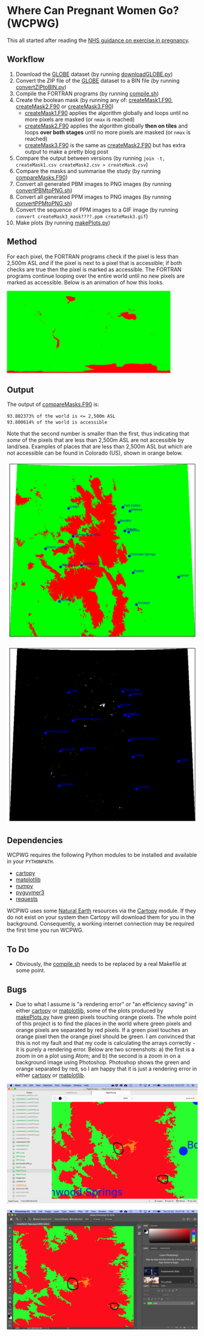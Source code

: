 # Where Can Pregnant Women Go? (WCPWG)

This all started after reading the [NHS guidance on exercise in pregnancy](https://www.nhs.uk/conditions/pregnancy-and-baby/pregnancy-exercise/).

## Workflow

1. Download the [GLOBE](https://www.ngdc.noaa.gov/mgg/topo/globe.html) dataset (by running [downloadGLOBE.py](downloadGLOBE.py))
2. Convert the ZIP file of the [GLOBE](https://www.ngdc.noaa.gov/mgg/topo/globe.html) dataset to a BIN file (by running [convertZIPtoBIN.py](convertZIPtoBIN.py))
3. Compile the FORTRAN programs (by running [compile.sh](compile.sh))
4. Create the boolean mask (by running any of: [createMask1.F90](createMask1.F90), [createMask2.F90](createMask2.F90) or [createMask3.F90](createMask3.F90))
    * [createMask1.F90](createMask1.F90) applies the algorithm globally and loops until no more pixels are masked (or `nmax` is reached)
    * [createMask2.F90](createMask2.F90) applies the algorithm globally **then on tiles** and loops **over both stages** until no more pixels are masked (or `nmax` is reached)
    * [createMask3.F90](createMask3.F90) is the same as [createMask2.F90](createMask2.F90) but has extra output to make a pretty blog post
5. Compare the output between versions (by running `join -t, createMask1.csv createMask2.csv > createMask.csv`)
6. Compare the masks and summarise the study (by running [compareMasks.F90](compareMasks.F90))
7. Convert all generated PBM images to PNG images (by running [convertPBMtoPNG.sh](convertPBMtoPNG.sh))
8. Convert all generated PPM images to PNG images (by running [convertPPMtoPNG.sh](convertPPMtoPNG.sh))
9. Convert the sequence of PPM images to a GIF image (by running `convert createMask3_mask????.ppm createMask3.gif`)
10. Make plots (by running [makePlots.py](makePlots.py))

## Method

For each pixel, the FORTRAN programs check if the pixel is less than 2,500m ASL *and* if the pixel is next to a pixel that is accessible; if both checks are true then the pixel is marked as accessible. The FORTRAN programs continue looping over the entire world until no new pixels are marked as accessible. Below is an animation of how this looks.

![Animation of method](createMask3.gif)

## Output

The output of [compareMasks.F90](compareMasks.F90) is:

```
93.802373% of the world is <= 2,500m ASL
93.800614% of the world is accessible
```

Note that the second number is smaller than the first, thus indicating that *some* of the pixels that are less than 2,500m ASL are not accessible by land/sea. Examples of places that are less than 2,500m ASL but which are not accessible can be found in Colorado (US), shown in orange below.

![all three types of places](flagsCO.png)

![places less than 2,500m ASL but which are not accessible](diffCO.png)

## Dependencies

WCPWG requires the following Python modules to be installed and available in your `PYTHONPATH`.

* [cartopy](https://pypi.org/project/Cartopy)
* [matplotlib](https://pypi.org/project/matplotlib)
* [numpy](https://pypi.org/project/numpy)
* [pyguymer3](https://github.com/Guymer/PyGuymer3)
* [requests](https://pypi.org/project/requests)

WCPWG uses some [Natural Earth](http://www.naturalearthdata.com/) resources via the [Cartopy](http://scitools.org.uk/cartopy/) module. If they do not exist on your system then Cartopy will download them for you in the background. Consequently, a working internet connection may be required the first time you run WCPWG.

## To Do

* Obviously, the [compile.sh](compile.sh) needs to be replaced by a real Makefile at some point.

## Bugs

* Due to what I assume is "a rendering error" or "an efficiency saving" in either [cartopy](https://pypi.org/project/Cartopy) or [matplotlib](https://pypi.org/project/matplotlib), some of the plots produced by [makePlots.py](makePlots.py) have green pixels touching orange pixels. The whole point of this project is to find the places in the world where green pixels and orange pixels are separated by red pixels. If a green pixel touches an orange pixel then the orange pixel should be green. I am convinced that this is not my fault and that my code is calculating the arrays correctly - it is purely a rendering error. Below are two screenshots: a) the first is a zoom in on a plot using Atom; and b) the second is a zoom in on a background image using Photoshop. Photoshop shows the green and orange separated by red, so I am happy that it is just a rendering error in either [cartopy](https://pypi.org/project/Cartopy) or [matplotlib](https://pypi.org/project/matplotlib).

![Screenshot from Atom](Screenshot_Atom.png)

![Screenshot from Photoshop](Screenshot_Photoshop.png)
